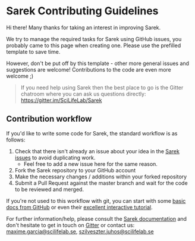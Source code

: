 # Sarek Contributing Guidelines

Hi there! Many thanks for taking an interest in improving Sarek.

We try to manage the required tasks for Sarek using GitHub issues, you probably came to this page when creating one. Please use the prefilled template to save time.

However, don't be put off by this template - other more general issues and suggestions are welcome! Contributions to the code are even more welcome ;)

> If you need help using Sarek then the best place to go is the Gitter chatroom where you can ask us questions directly: https://gitter.im/SciLifeLab/Sarek

## Contribution workflow
If you'd like to write some code for Sarek, the standard workflow
is as follows:

1. Check that there isn't already an issue about your idea in the
   [Sarek issues](https://github.com/SciLifeLab/Sarek/issues) to avoid
   duplicating work.
    * Feel free to add a new issue here for the same reason.
2. Fork the Sarek repository to your GitHub account
3. Make the necessary changes / additions within your forked repository
4. Submit a Pull Request against the master branch and wait for the code to be reviewed and merged.

If you're not used to this workflow with git, you can start with some [basic docs from GitHub](https://help.github.com/articles/fork-a-repo/) or even their [excellent interactive tutorial](https://try.github.io/).

For further information/help, please consult the [Sarek documentation](https://github.com/SciLifeLab/Sarek#documentation) and don't hesitate to get in touch on [Gitter](https://gitter.im/SciLifeLab/Sarek) or contact us: maxime.garcia@scilifelab.se, szilveszter.juhos@scilifelab.se
